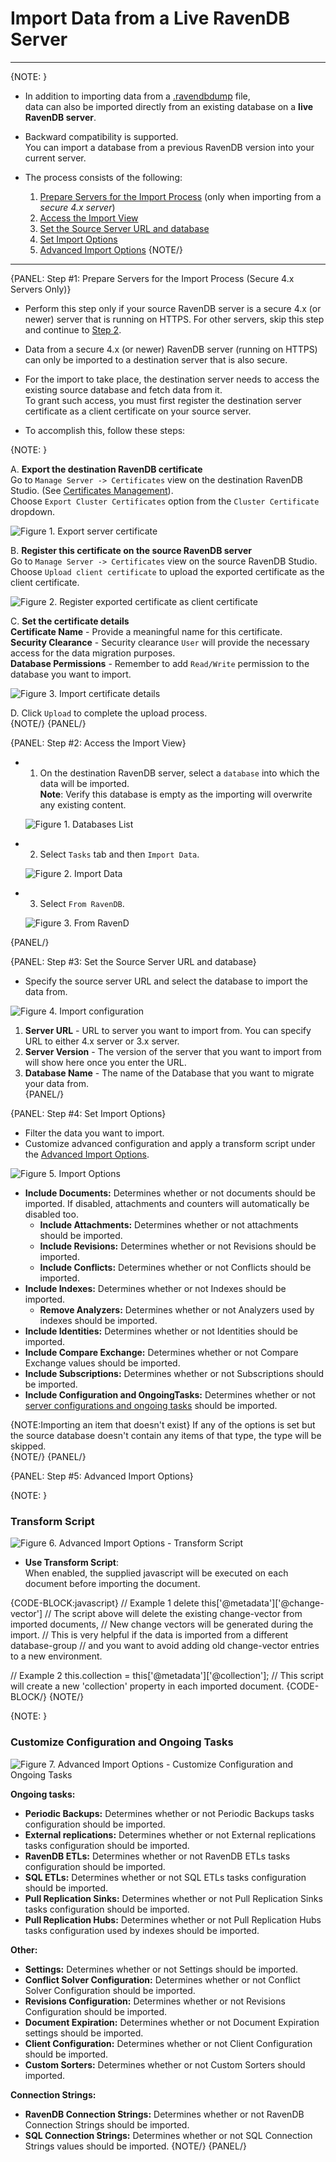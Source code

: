 ﻿# Import Data from a Live RavenDB Server
---

{NOTE: }

* In addition to importing data from a [.ravendbdump](../../../../studio/database/tasks/import-data/import-data-file) file,  
  data can also be imported directly from an existing database on a **live RavenDB server**.  

* Backward compatibility is supported.  
  You can import a database from a previous RavenDB version into your current server.  

* The process consists of the following:  
  1. [Prepare Servers for the Import Process](../../../../studio/database/tasks/import-data/import-from-ravendb#step-#1:-prepare-servers-for-the-import-process-(secure-4.x-servers-only)) (only when importing from a _secure 4.x server_)  
  2. [Access the Import View](../../../../studio/database/tasks/import-data/import-from-ravendb#step-#2:-access-the-import-view)  
  3. [Set the Source Server URL and database](../../../../studio/database/tasks/import-data/import-from-ravendb#step-#3:-set-the-source-server-url-and-database)
  4. [Set Import Options](../../../../studio/database/tasks/import-data/import-from-ravendb#step-#4:-set-import-options)
  5. [Advanced Import Options](../../../../studio/database/tasks/import-data/import-from-ravendb#step-#5:-advanced-import-options)
{NOTE/}

---

{PANEL: Step #1: Prepare Servers for the Import Process (Secure 4.x Servers Only)}

* Perform this step only if your source RavenDB server is a secure 4.x (or newer) server that is running on HTTPS.  For other servers, skip this step and continue to [Step 2](../../../../studio/database/tasks/import-data/import-from-ravendb#step-#2:-access-the-import-view).

* Data from a secure 4.x (or newer) RavenDB server (running on HTTPS) can only be imported to a destination server that is also secure.

* For the import to take place, the destination server needs to access the existing source database and fetch data from it.  
  To grant such access, you must first register the destination server certificate as a client certificate on your source server.  

* To accomplish this, follow these steps:

{NOTE: }

 A.  **Export the destination RavenDB certificate**  
  Go to `Manage Server -> Certificates` view on the destination RavenDB Studio. (See [Certificates Management](../../../../server/security/authentication/certificate-management)).  
  Choose `Export Cluster Certificates` option from the `Cluster Certificate` dropdown.  
   
  ![Figure 1. Export server certificate](images/import-from-raven-export-server-certificate.png "Export the destination server certificate")

 B.  **Register this certificate on the source RavenDB server**  
   Go to `Manage Server -> Certificates` view on the source RavenDB Studio.  
   Choose `Upload client certificate` to upload the exported certificate as the client certificate.  
   
   ![Figure 2. Register exported certificate as client certificate](images/import-from-raven-upload-server-cert-as-client-cert.png "Register exported certificate as client certificate")

 C.  **Set the certificate details**  
   **Certificate Name** - Provide a meaningful name for this certificate.  
   **Security Clearance** - Security clearance `User` will provide the necessary access for the data migration purposes.  
   **Database Permissions** - Remember to add `Read/Write` permission to the database you want to import.  
   
   ![Figure 3. Import certificate details](images/import-from-raven-upload-server-cert-as-client-cert-details.png "Set certificate details")

 D.  Click `Upload` to complete the upload process.  
{NOTE/}
{PANEL/}

{PANEL: Step #2: Access the Import View}

* 1. On the destination RavenDB server, select a `database` into which the data will be imported.  
  **Note**: Verify this database is empty as the importing will overwrite any existing content.  
   
  ![Figure 1. Databases List](images/import-from-ravendb-db-list.png "Databases List View")

* 2. Select `Tasks` tab and then `Import Data`.  
   
  ![Figure 2. Import Data](images/Import-Data-FromRavenDB-View.png "Go to Import Data View")

* 3. Select `From RavenDB`.  
   
  ![Figure 3. From RavenD](images/import-from-ravendb-from-ravendb.png "Select 'From RavenDB'")

{PANEL/}

{PANEL: Step #3: Set the Source Server URL and database}

* Specify the source server URL and select the database to import the data from.  

![Figure 4. Import configuration](images/import-from-ravendb-configuration.png "Import Configuration")

1. **Server URL** - URL to server you want to import from. You can specify URL to either 4.x server or 3.x server.  
2. **Server Version** - The version of the server that you want to import from will show here once you enter the URL.  
3. **Database Name** - The name of the Database that you want to migrate your data from.  
{PANEL/}

{PANEL: Step #4: Set Import Options}

* Filter the data you want to import.  
* Customize advanced configuration and apply a transform script under the [Advanced Import Options](../../../../studio/database/tasks/import-data/import-from-ravendb#step-#5:-advanced-import-options).

![Figure 5. Import Options](images/import-from-ravendb-options.png "Import Options")

- **Include Documents:** Determines whether or not documents should be imported. If disabled, attachments and counters will automatically be disabled too. 
    - **Include Attachments:** Determines whether or not attachments should be imported. 
    - **Include Revisions:** Determines whether or not Revisions should be imported.
    - **Include Conflicts:** Determines whether or not Conflicts should be imported.
- **Include Indexes:** Determines whether or not Indexes should be imported. 
    - **Remove Analyzers:** Determines whether or not Analyzers used by indexes should be imported. 
- **Include Identities:** Determines whether or not Identities should be imported.
- **Include Compare Exchange:** Determines whether or not Compare Exchange values should be imported.
- **Include Subscriptions:** Determines whether or not Subscriptions should be imported.
- **Include Configuration and OngoingTasks:** Determines whether or not 
  [server configurations and ongoing tasks](../../../../studio/database/tasks/import-data/import-from-ravendb#customize-configuration-and-ongoing-tasks) 
  should be imported.  

{NOTE:Importing an item that doesn't exist}
If any of the options is set but the source database doesn't contain any items of that type, the type will be skipped.  
{NOTE/}
{PANEL/}

{PANEL: Step #5: Advanced Import Options}

{NOTE: }

### Transform Script

![Figure 6. Advanced Import Options - Transform Script](images/import-from-ravendb-advanced-transform-script.png "Advanced Import Options - Transform Script")

* **Use Transform Script**:  
  When enabled, the supplied javascript will be executed on each document before importing the document.  

{CODE-BLOCK:javascript}
// Example 1
delete this['@metadata']['@change-vector']
// The script above will delete the existing change-vector from imported documents,
// New change vectors will be generated during the import.
// This is very helpful if the data is imported from a different database-group
// and you want to avoid adding old change-vector entries to a new environment.

// Example 2
this.collection = this['@metadata']['@collection'];
// This script will create a new 'collection' property in each imported document.
{CODE-BLOCK/}
{NOTE/}

{NOTE: }

### Customize Configuration and Ongoing Tasks

![Figure 7. Advanced Import Options - Customize Configuration and Ongoing Tasks](images/import-from-ravendb-advanced-configuration-ongoing-tasks.png "Advanced Import Options - Customize Configuration and Ongoing Tasks")

**Ongoing tasks:**

- **Periodic Backups:** Determines whether or not Periodic Backups tasks configuration should be imported. 
- **External replications:** Determines whether or not External replications tasks configuration should be imported. 
- **RavenDB ETLs:** Determines whether or not RavenDB ETLs tasks configuration should be imported.
- **SQL ETLs:** Determines whether or not SQL ETLs tasks configuration should be imported.
- **Pull Replication Sinks:** Determines whether or not Pull Replication Sinks tasks configuration should be imported. 
- **Pull Replication Hubs:** Determines whether or not Pull Replication Hubs tasks configuration used by indexes should be imported. 

**Other:**

- **Settings:** Determines whether or not Settings should be imported.
- **Conflict Solver Configuration:** Determines whether or not Conflict Solver Configuration should be imported.
- **Revisions Configuration:** Determines whether or not Revisions Configuration should be imported.
- **Document Expiration:** Determines whether or not Document Expiration settings should be imported.
- **Client Configuration:** Determines whether or not Client Configuration should be imported. 
- **Custom Sorters:** Determines whether or not Custom Sorters should imported. 

**Connection Strings:**

- **RavenDB Connection Strings:** Determines whether or not RavenDB Connection Strings should be imported.
- **SQL Connection Strings:** Determines whether or not SQL Connection Strings values should be imported.
{NOTE/}
{PANEL/}
